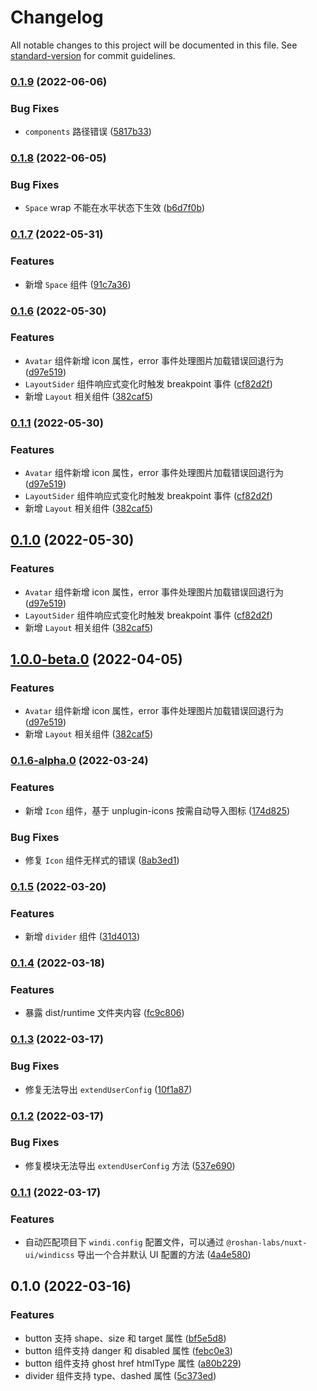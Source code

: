 # Changelog

All notable changes to this project will be documented in this file. See [standard-version](https://github.com/conventional-changelog/standard-version) for commit guidelines.

### [0.1.9](https://github.com/roshan-labs/ui-module/compare/v0.1.8...v0.1.9) (2022-06-06)


### Bug Fixes

* `components` 路径错误 ([5817b33](https://github.com/roshan-labs/ui-module/commit/5817b332896a38f68c08998eafdff4ca4a881301))

### [0.1.8](https://github.com/roshan-labs/ui-module/compare/v0.1.7...v0.1.8) (2022-06-05)


### Bug Fixes

* `Space` wrap 不能在水平状态下生效 ([b6d7f0b](https://github.com/roshan-labs/ui-module/commit/b6d7f0b35380aba14535b7533f18110178b9f570))

### [0.1.7](https://github.com/roshan-labs/ui-module/compare/v0.1.6...v0.1.7) (2022-05-31)


### Features

* 新增 `Space` 组件 ([91c7a36](https://github.com/roshan-labs/ui-module/commit/91c7a3631437feb6688f56a624eae81f4ded335b))

### [0.1.6](https://github.com/roshan-labs/ui-module/compare/v0.1.6-alpha.0...v0.1.6) (2022-05-30)


### Features

* `Avatar` 组件新增 icon 属性，error 事件处理图片加载错误回退行为 ([d97e519](https://github.com/roshan-labs/ui-module/commit/d97e519327f2b54a1cf0500d3e48e3208f0b4c6b))
* `LayoutSider` 组件响应式变化时触发 breakpoint 事件 ([cf82d2f](https://github.com/roshan-labs/ui-module/commit/cf82d2f6c92ce6739db6aeb4ce9593dddfabab7d))
* 新增 `Layout` 相关组件 ([382caf5](https://github.com/roshan-labs/ui-module/commit/382caf5e49cd05a15affa365100806905143afcd))

### [0.1.1](https://github.com/roshan-labs/ui-module/compare/v0.1.6-alpha.0...v0.1.1) (2022-05-30)


### Features

* `Avatar` 组件新增 icon 属性，error 事件处理图片加载错误回退行为 ([d97e519](https://github.com/roshan-labs/ui-module/commit/d97e519327f2b54a1cf0500d3e48e3208f0b4c6b))
* `LayoutSider` 组件响应式变化时触发 breakpoint 事件 ([cf82d2f](https://github.com/roshan-labs/ui-module/commit/cf82d2f6c92ce6739db6aeb4ce9593dddfabab7d))
* 新增 `Layout` 相关组件 ([382caf5](https://github.com/roshan-labs/ui-module/commit/382caf5e49cd05a15affa365100806905143afcd))

## [0.1.0](https://github.com/roshan-labs/ui-module/compare/v0.1.6-alpha.0...v0.1.0) (2022-05-30)


### Features

* `Avatar` 组件新增 icon 属性，error 事件处理图片加载错误回退行为 ([d97e519](https://github.com/roshan-labs/ui-module/commit/d97e519327f2b54a1cf0500d3e48e3208f0b4c6b))
* `LayoutSider` 组件响应式变化时触发 breakpoint 事件 ([cf82d2f](https://github.com/roshan-labs/ui-module/commit/cf82d2f6c92ce6739db6aeb4ce9593dddfabab7d))
* 新增 `Layout` 相关组件 ([382caf5](https://github.com/roshan-labs/ui-module/commit/382caf5e49cd05a15affa365100806905143afcd))

## [1.0.0-beta.0](https://github.com/roshan-labs/ui-module/compare/v0.1.6-alpha.0...v1.0.0-beta.0) (2022-04-05)


### Features

* `Avatar` 组件新增 icon 属性，error 事件处理图片加载错误回退行为 ([d97e519](https://github.com/roshan-labs/ui-module/commit/d97e519327f2b54a1cf0500d3e48e3208f0b4c6b))
* 新增 `Layout` 相关组件 ([382caf5](https://github.com/roshan-labs/ui-module/commit/382caf5e49cd05a15affa365100806905143afcd))

### [0.1.6-alpha.0](https://github.com/roshan-labs/nuxt-ui/compare/v0.1.5...v0.1.6-alpha.0) (2022-03-24)


### Features

* 新增 `Icon` 组件，基于 unplugin-icons 按需自动导入图标 ([174d825](https://github.com/roshan-labs/nuxt-ui/commit/174d8254b747df1b7c7428cec0ffc2329f1218fc))


### Bug Fixes

* 修复 `Icon` 组件无样式的错误 ([8ab3ed1](https://github.com/roshan-labs/nuxt-ui/commit/8ab3ed192da36ab208dc6e995fac16dfd2760010))

### [0.1.5](https://github.com/roshan-labs/nuxt-ui/compare/v0.1.4...v0.1.5) (2022-03-20)


### Features

* 新增 `divider` 组件 ([31d4013](https://github.com/roshan-labs/nuxt-ui/commit/31d4013e5a795b374c246e7ae4b22b30ba3993a3))

### [0.1.4](https://github.com/roshan-labs/nuxt-ui/compare/v0.1.3...v0.1.4) (2022-03-18)


### Features

* 暴露 dist/runtime 文件夹内容 ([fc9c806](https://github.com/roshan-labs/nuxt-ui/commit/fc9c806cbd6f6bf8a83851411f294ec952a647bf))

### [0.1.3](https://github.com/roshan-labs/nuxt-ui/compare/v0.1.2...v0.1.3) (2022-03-17)


### Bug Fixes

* 修复无法导出 `extendUserConfig` ([10f1a87](https://github.com/roshan-labs/nuxt-ui/commit/10f1a878b0ee6602c233fee1bdcc2ccbcedbadcb))

### [0.1.2](https://github.com/roshan-labs/nuxt-ui/compare/v0.1.1...v0.1.2) (2022-03-17)


### Bug Fixes

* 修复模块无法导出 `extendUserConfig` 方法 ([537e690](https://github.com/roshan-labs/nuxt-ui/commit/537e69029a8d9af41034be80315be53529a858f2))

### [0.1.1](https://github.com/roshan-labs/nuxt-ui/compare/v0.1.0...v0.1.1) (2022-03-17)


### Features

* 自动匹配项目下 `windi.config` 配置文件，可以通过 `@roshan-labs/nuxt-ui/windicss` 导出一个合并默认 UI 配置的方法 ([4a4e580](https://github.com/roshan-labs/nuxt-ui/commit/4a4e5804cd9ecbb6af85b14deb2380600710c305))

## 0.1.0 (2022-03-16)


### Features

* button 支持 shape、size 和 target 属性 ([bf5e5d8](https://github.com/roshan-labs/nuxt-ui/commit/bf5e5d86fa7081fa514e4e3d5c61e756c5e265ab))
* button 组件支持 danger 和 disabled 属性 ([febc0e3](https://github.com/roshan-labs/nuxt-ui/commit/febc0e32a63a3e99bbe269d7feafae774e0eb45c))
* button 组件支持 ghost href htmlType 属性 ([a80b229](https://github.com/roshan-labs/nuxt-ui/commit/a80b229a2c2bda1e672294328dc5c0069f45882a))
* divider 组件支持 type、dashed 属性 ([5c373ed](https://github.com/roshan-labs/nuxt-ui/commit/5c373edac7ad61c2ffad1d879defd4c9ea1936b6))
